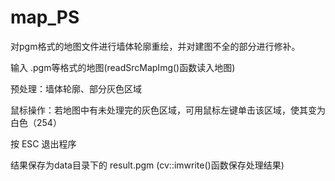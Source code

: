 # map_PS
对pgm格式的地图文件进行墙体轮廓重绘，并对建图不全的部分进行修补。

输入 .pgm等格式的地图(readSrcMapImg()函数读入地图)

预处理：墙体轮廓、部分灰色区域

鼠标操作：若地图中有未处理完的灰色区域，可用鼠标左键单击该区域，使其变为白色（254）

按 ESC 退出程序

结果保存为data目录下的 result.pgm (cv::imwrite()函数保存处理结果)
